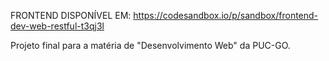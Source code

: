 FRONTEND DISPONÍVEL EM: https://codesandbox.io/p/sandbox/frontend-dev-web-restful-t3qj3l

Projeto final para a matéria de "Desenvolvimento Web" da PUC-GO.
